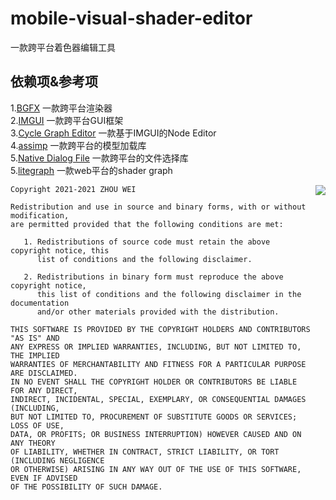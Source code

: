 # mobile-visual-shader-editor
一款跨平台着色器编辑工具

## 依赖项&参考项
1.<a href="https://github.com/bkaradzic/bgfx">BGFX</a> 一款跨平台渲染器</br>
2.<a href="https://github.com/ocornut/imgui">IMGUI</a> 一款跨平台GUI框架</br>
3.<a href="https://github.com/jlwitthuhn/cycles-shader-editor-imgui">Cycle Graph Editor</a> 一款基于IMGUI的Node Editor</br>
4.<a href="https://github.com/assimp/assimp">assimp</a> 一款跨平台的模型加载库</br>
5.<a href="https://github.com/btzy/nativefiledialog-extended">Native Dialog File</a> 一款跨平台的文件选择库</br>
5.<a href="https://github.com/jagenjo/litegraph.js">litegraph</a> 一款web平台的shader graph</br>



<a href="http://opensource.org/licenses/BSD-2-Clause" target="_blank">
<img align="right" src="http://opensource.org/trademarks/opensource/OSI-Approved-License-100x137.png">
</a>

	Copyright 2021-2021 ZHOU WEI
	
	Redistribution and use in source and binary forms, with or without modification,
	are permitted provided that the following conditions are met:
	
	   1. Redistributions of source code must retain the above copyright notice, this
	      list of conditions and the following disclaimer.
	
	   2. Redistributions in binary form must reproduce the above copyright notice,
	      this list of conditions and the following disclaimer in the documentation
	      and/or other materials provided with the distribution.
	
	THIS SOFTWARE IS PROVIDED BY THE COPYRIGHT HOLDERS AND CONTRIBUTORS "AS IS" AND
	ANY EXPRESS OR IMPLIED WARRANTIES, INCLUDING, BUT NOT LIMITED TO, THE IMPLIED
	WARRANTIES OF MERCHANTABILITY AND FITNESS FOR A PARTICULAR PURPOSE ARE DISCLAIMED.
	IN NO EVENT SHALL THE COPYRIGHT HOLDER OR CONTRIBUTORS BE LIABLE FOR ANY DIRECT,
	INDIRECT, INCIDENTAL, SPECIAL, EXEMPLARY, OR CONSEQUENTIAL DAMAGES (INCLUDING,
	BUT NOT LIMITED TO, PROCUREMENT OF SUBSTITUTE GOODS OR SERVICES; LOSS OF USE,
	DATA, OR PROFITS; OR BUSINESS INTERRUPTION) HOWEVER CAUSED AND ON ANY THEORY
	OF LIABILITY, WHETHER IN CONTRACT, STRICT LIABILITY, OR TORT (INCLUDING NEGLIGENCE
	OR OTHERWISE) ARISING IN ANY WAY OUT OF THE USE OF THIS SOFTWARE, EVEN IF ADVISED
	OF THE POSSIBILITY OF SUCH DAMAGE.
